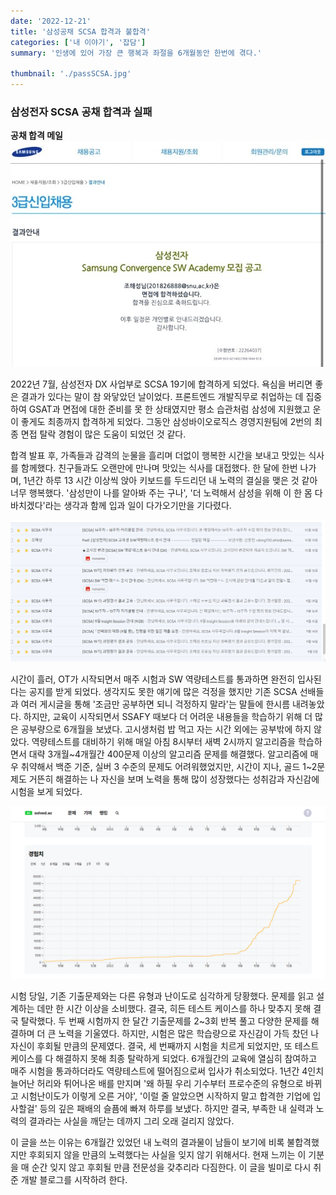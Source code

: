 ```yaml
---
date: '2022-12-21'
title: '삼성공채 SCSA 합격과 불합격'
categories: ['내 이야기', '잡담']
summary: '인생에 있어 가장 큰 행복과 좌절을 6개월동안 한번에 겪다.'

thumbnail: './passSCSA.jpg'
---
```


### 삼성전자 SCSA 공채 합격과 실패

**공채 합격 메일**
<img src="./passSCSA.jpg" alt="공채 합격 메일"/>
<br/>

2022년 7월, 삼성전자 DX 사업부로 SCSA 19기에 합격하게 되었다. 욕심을 버리면 좋은 결과가 있다는 말이 참 와닿았던 날이었다. 프론트엔드 개발직무로 취업하는 데 집중하여 GSAT과 면접에 대한 준비를 못 한 상태였지만 평소 습관처럼 삼성에 지원했고 운이 좋게도 최종까지 합격하게 되었다. 그동안 삼성바이오로직스 경영지원팀에 2번의 최종 면접 탈락 경험이 많은 도움이 되었던 것 같다. 

합격 발표 후, 가족들과 감격의 눈물을 흘리며 더없이 행복한 시간을 보내고 맛있는 식사를 함께했다. 친구들과도 오랜만에 만나며 맛있는 식사를 대접했다. 한 달에 한번 나가며, 1년간 하루 13 시간 이상씩 앉아 키보드를 두드리던 내 노력의 결실을 맺은 것 같아 너무 행복했다. '삼성만이 나를 알아봐 주는 구나', '더 노력해서 삼성을 위해 이 한 몸 다 바치겠다'라는 생각과 함께 입과 일이 다가오기만을 기다렸다.


<img src="./SCSAmail.png" alt="scsa메일"/>
<br/>

시간이 흘러, OT가 시작되면서 매주 시험과 SW 역량테스트를 통과하면 완전히 입사된다는 공지를 받게 되었다. 생각지도 못한 얘기에 많은 걱정을 했지만 기존 SCSA 선배들과 여러 게시글을 통해 '조금만 공부하면 되니 걱정하지 말라'는 말들에 한시름 내려놓았다. 하지만, 교육이 시작되면서 SSAFY 때보다 더 어려운 내용들을 학습하기 위해 더 많은 공부량으로 6개월을 보냈다. 고시생처럼 밥 먹고 자는 시간 외에는 공부밖에 하지 않았다. 역량테스트를 대비하기 위해 매일 아침 8시부터 새벽 2시까지 알고리즘을 학습하면서 대략 3개월~4개월간 400문제 이상의 알고리즘 문제를 해결했다. 알고리즘에 매우 취약해서 백준 기준, 실버 3 수준의 문제도 어려워했었지만, 시간이 지나, 골드 1~2문제도 거뜬히 해결하는 나 자신을 보며 노력을 통해 많이 성장했다는 성취감과 자신감에 시험을 보게 되었다.

<img src="./solvedac.png" alt="백준문제"/>
<br/>


시험 당일, 기존 기출문제와는 다른 유형과 난이도로 심각하게 당황했다. 문제를 읽고 설계하는 데만 한 시간 이상을 소비했다. 결국, 히든 테스트 케이스를 하나 맞추지 못해 결국 탈락했다. 두 번째 시험까지 한 달간 기출문제를 2~3회 반복 풀고 다양한 문제를 해결하며 더 큰 노력을 기울였다. 하지만, 시험은 많은 학습량으로 자신감이 가득 찼던 나 자신이 후회될 만큼의 문제였다. 결국, 세 번째까지 시험을 치르게 되었지만, 또 테스트 케이스를 다 해결하지 못해 최종 탈락하게 되었다. 6개월간의 교육에 열심히 참여하고 매주 시험을 통과하더라도  역량테스트에 떨어짐으로써 입사가 취소되었다. 1년간 4인치 늘어난 허리와 튀어나온 배를 만지며 '왜 하필 우리 기수부터 프로수준의 유형으로 바뀌고 시험난이도가 이렇게 오른 거야', '이럴 줄 알았으면 시작하지 말고 합격한 기업에 입사할걸' 등의 깊은 패배의 슬픔에 빠져 하루를 보냈다. 하지만 결국, 부족한 내 실력과 노력의 결과라는 사실을 깨닫는 데까지 그리 오래 걸리지 않았다. 

이 글을 쓰는 이유는 6개월간 있었던 내 노력의 결과물이 남들이 보기에 비록 불합격했지만 후회되지 않을 만큼의 노력했다는 사실을 잊지 않기 위해서다. 현재 느끼는 이 기분을 매 순간 잊지 않고 후회될 만큼 전문성을 갖추리라 다짐한다. 이 글을 빌미로 다시 취준 개발 블로그를 시작하려 한다.

<br/>